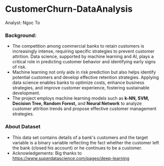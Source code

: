 # CustomerChurn-DataAnalysis
Analyst: Ngoc To

### Background: 
- The competition among commercial banks to retain customers is increasingly intense, requiring specific strategies to prevent customer attrition. Data science, supported by machine learning and AI, plays a critical role in predicting customer behavior and identifying early signs of risk.
- Machine learning not only aids in risk prediction but also helps identify potential customers and develop effective retention strategies. Applying data science enables banks to optimize costs, enhance business strategies, and improve customer experience, fostering sustainable development.
- The project employs machine learning models such as **k-NN, SVM, Decision Tree, Random Forest,** and **Neural Network** to analyze customer attrition trends and propose effective customer management strategies.
### About Dataset
- This data set contains details of a bank's customers and the target variable is a binary variable reflecting the fact whether the customer left the bank (closed his account) or he continues to be a customer.
- Acknowledgements: Big thanks to https://www.superdatascience.com/pages/deep-learning
